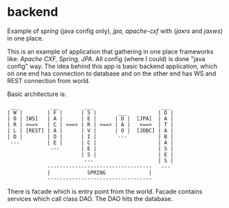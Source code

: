 # backend
Example of *spring* (java config only), *jpa, apache-cxf* with (*jaxrs* and *jaxws*) in one place.

This is an example of application that gathering in one place frameworks like: *Apache CXF, Spring, JPA*. 
All config (where I could) is done "java config" way. The idea behind this app is basic backend application, 
which on one end has connection to database and on the other end has WS and REST connection from world. 

Basic architecture is:

	 ___          ___        ___                      ___
	| W |        | F |      | S |       ___          | D |
	| O | [WS]   | A |      | E |      | D |  [JPA]  | A |
	| R | <==>   | C | <==> | R | <==> | A |   <==>  | T |
	| L | [REST] | A |      | V |      | O |  [JDBC] | A |
	| D |        | D |      | I |       ---          | B |
	 ---         | E |      | C |                    | A |
	              ---       | E |                    | S |
	                        | S |                    | E |
	                         ---                     | S |
	             ----------------------------------   ---
	             |            SPRING              |
	             ----------------------------------
					 
There is facade which is entry point from the world. Facade contains services which call class DAO. 
The DAO hits the database.

